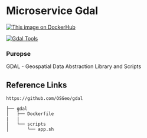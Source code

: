# Microservice Gdal

[![This image on DockerHub](https://img.shields.io/docker/pulls/stuartshay/microservice-gdal.svg)](https://hub.docker.com/r/stuartshay/microservice-gdal/)

[![Gdal Tools](https://github.com/stuartshay/MicroService/actions/workflows/gdal.workflow.yml/badge.svg)](https://github.com/stuartshay/MicroService/actions/workflows/gdal.workflow.yml)

### Puropse
GDAL - Geospatial Data Abstraction Library and Scripts 

## Reference Links
```
https://github.com/OSGeo/gdal
```

```
├── gdal
│   ├── Dockerfile  
|   |
│   └── scripts
│       └── app.sh   
```